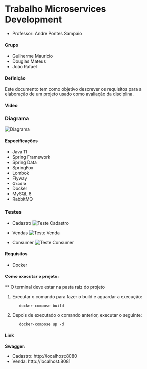 # Trabalho Microservices Development

- Professor: Andre Pontes Sampaio

#### Grupo

- Guilherme Mauricio
- Douglas Mateus
- João Rafael

#### Definição

Este documento tem como objetivo descrever os requisitos para a elaboração de um projeto usado como avaliação da disciplina.

#### Video

### Diagrama
![Diagrama](https://user-images.githubusercontent.com/7011282/164956282-09c4b4b3-eebb-4aa0-9acd-684fa8f22c21.png)

#### Especificações

- Java 11
- Spring Framework
- Spring Data
- SpringFox
- Lombok
- Flyway
- Gradle
- Docker
- MySQL 8
- RabbitMQ

### Testes

- Cadastro
![Teste Cadastro](https://user-images.githubusercontent.com/7011282/164955375-a8aa0cc1-f7e7-4791-b3fc-42bedd45ef01.png)

- Vendas
![Teste Venda](https://user-images.githubusercontent.com/7011282/164955393-432b4137-0b72-438e-80f2-91a5d6717970.png)
     
- Consumer
![Teste Consumer](https://user-images.githubusercontent.com/7011282/164955416-23649172-5a07-4f25-8d29-d721aaefc85e.png)


#### Requisitos

- Docker

#### Como executar o projeto:

\*\* O terminal deve estar na pasta raiz do projeto

1. Executar o comando para fazer o build e aguardar a execução:

   ```
      docker-compose build
   ```

2. Depois de executado o comando anterior, executar o seguinte:

   ```
      docker-compose up -d
   ```

#### Link

**Swagger:**

- Cadastro: http://localhost:8080
- Venda: http://localhost:8081
